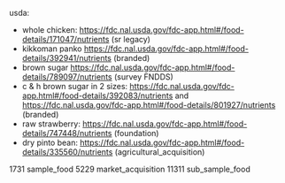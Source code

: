usda:

- whole chicken: https://fdc.nal.usda.gov/fdc-app.html#/food-details/171047/nutrients (sr legacy)
- kikkoman panko https://fdc.nal.usda.gov/fdc-app.html#/food-details/392941/nutrients (branded)
- brown sugar https://fdc.nal.usda.gov/fdc-app.html#/food-details/789097/nutrients (survey FNDDS)
- c & h brown sugar in 2 sizes: https://fdc.nal.usda.gov/fdc-app.html#/food-details/392083/nutrients and https://fdc.nal.usda.gov/fdc-app.html#/food-details/801927/nutrients (branded)
- raw strawberry: https://fdc.nal.usda.gov/fdc-app.html#/food-details/747448/nutrients (foundation)
- dry pinto bean: https://fdc.nal.usda.gov/fdc-app.html#/food-details/335560/nutrients (agricultural_acquisition)

1731 sample_food
5229 market_acquisition
11311 sub_sample_food
